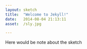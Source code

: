 ```yaml
---
layout: sketch
title:  "Welcome to Jekyll!"
date:   2014-08-04 21:13:11
asset:  /sly.jpg

---
```




Here would be note about the sketch